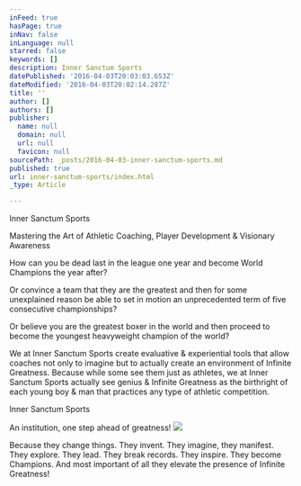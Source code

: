 ```yaml
---
inFeed: true
hasPage: true
inNav: false
inLanguage: null
starred: false
keywords: []
description: Inner Sanctum Sports
datePublished: '2016-04-03T20:03:03.653Z'
dateModified: '2016-04-03T20:02:14.287Z'
title: ''
author: []
authors: []
publisher:
  name: null
  domain: null
  url: null
  favicon: null
sourcePath: _posts/2016-04-03-inner-sanctum-sports.md
published: true
url: inner-sanctum-sports/index.html
_type: Article

---
```

Inner Sanctum Sports

Mastering the Art of Athletic Coaching, Player Development & Visionary Awareness

How can you be dead last in the league one year and become World Champions the year after?

Or convince a team that they are the greatest and then for some unexplained reason be able to set in motion an unprecedented term of five consecutive championships?

Or believe you are the greatest boxer in the world and then proceed to become the youngest heavyweight champion of the world?

We at Inner Sanctum Sports create evaluative & experiential tools that allow coaches not only to  imagine but to actually create an environment of Infinite Greatness. Because while some see them just as athletes, we at Inner Sanctum Sports actually see genius & Infinite Greatness as the birthright of each young boy & man that practices any type of athletic competition. 

Inner Sanctum Sports

An institution, one step ahead of greatness!
![](https://the-grid-user-content.s3-us-west-2.amazonaws.com/ba4c541b-6a19-400c-a0a1-bebf958df2e8.jpg)

Because they change things. They invent. They imagine, they manifest. They explore. They lead. They break records. They inspire. They become Champions. And most important of all they elevate the presence of Infinite Greatness!